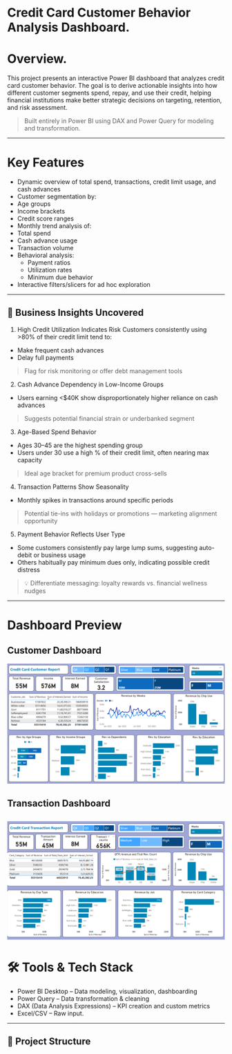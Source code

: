 # Credit Card Customer Behavior Analysis Dashboard. 

# Overview.

This project presents an interactive Power BI dashboard that analyzes credit card customer behavior. The goal is to derive actionable insights into how different customer segments spend, repay, and use their credit, helping financial institutions make better strategic decisions on targeting, retention, and risk assessment.

> Built entirely in Power BI using DAX and Power Query for modeling and transformation.

--------------------------------------------------------------------------------------------------------------------------------------------------------------------------------------------------------------------------------------------------

# Key Features

-  Dynamic overview of total spend, transactions, credit limit usage, and cash advances
-  Customer segmentation by:
  - Age groups
  - Income brackets
  - Credit score ranges
-  Monthly trend analysis of:
  - Total spend
  - Cash advance usage
  - Transaction volume
- Behavioral analysis:
  - Payment ratios
  - Utilization rates
  - Minimum due behavior
- Interactive filters/slicers for ad hoc exploration

--------------------------------------------------------------------------------------------------------------------------------------------------------------------------------------------------------------------------------------------------

## 🧠 Business Insights Uncovered

 1. High Credit Utilization Indicates Risk
Customers consistently using >80% of their credit limit tend to:
- Make frequent cash advances
- Delay full payments
>  Flag for risk monitoring or offer debt management tools


 2. Cash Advance Dependency in Low-Income Groups
- Users earning <$40K show disproportionately higher reliance on cash advances
> Suggests potential financial strain or underbanked segment


 3. Age-Based Spend Behavior
- Ages 30–45 are the highest spending group
- Users under 30 use a high % of their credit limit, often nearing max capacity
> Ideal age bracket for premium product cross-sells


 4. Transaction Patterns Show Seasonality
- Monthly spikes in transactions around specific periods
>  Potential tie-ins with holidays or promotions — marketing alignment opportunity


 5. Payment Behavior Reflects User Type
- Some customers consistently pay large lump sums, suggesting auto-debit or business usage
- Others habitually pay minimum dues only, indicating possible credit distress
> 💡 Differentiate messaging: loyalty rewards vs. financial wellness nudges
> 
-------------------------------------------------------------------------------------------------------------------------------------------------------------------------------------------------------------------------------------------------

# Dashboard Preview
## Customer Dashboard
![image alt](https://github.com/Abhishektambe07/Credit-Card--User-Dashboard-Project/blob/main/Customer%20Report.png?raw=true)

## Transaction Dashboard
![image alt](https://github.com/Abhishektambe07/Credit-Card--User-Dashboard-Project/blob/main/Transaction%20Report.png?raw=true)
--------------------------------------------------------------------------------------------------------------------------------------------------------------------------------------------------------------------------------------------------

# 🛠 Tools & Tech Stack

- Power BI Desktop – Data modeling, visualization, dashboarding
- Power Query – Data transformation & cleaning
- DAX (Data Analysis Expressions) – KPI creation and custom metrics
- Excel/CSV – Raw input.

---

## 📁 Project Structure

